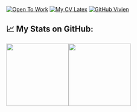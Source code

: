 [![Open To Work](https://img.shields.io/badge/OpenToWork-YES-green?style=flat&logo=gravatar&logoColor=white)]()
[![My CV Latex](https://img.shields.io/badge/CV-In_Latex/PDF-green?style=flat&logo=latex&logoColor=white)](https://raw.githubusercontent.com/Bully47/digital-cv-flavien_chamay/gh-pages/my_nice_latex_resume.pdf)
[![GitHub Vivien](https://img.shields.io/github/followers/Bully47?label=follow&style=social)](https://github.com/Bully47)



## :chart_with_upwards_trend: My Stats on GitHub:
<a href="https://github.com/Bully47?tab=repositories"><img height="165px" src="https://github-readme-stats.vercel.app/api?username=Bully47&count_private=true&include_all_commits=true&theme=algolia&show_icons=true" /><!-- wi*quL3fcV --><img height="165px" src="https://github-readme-stats.vercel.app/api/top-langs/?username=Bully47&layout=compact&theme=algolia" /></a>
